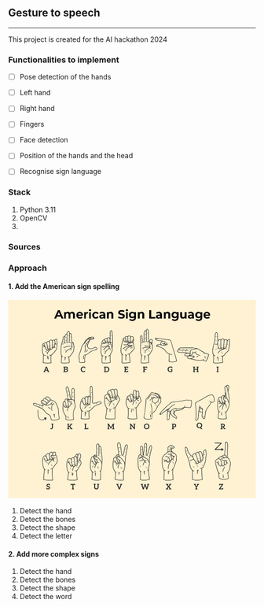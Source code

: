 ## Gesture to speech
___


This project is created for the AI hackathon 2024

### Functionalities  to implement
 
- [ ] Pose detection of the hands
- [ ] Left hand 
- [ ] Right hand
- [ ] Fingers
- [ ] Face detection
- [ ] Position of the hands and the head
- [ ] Recognise sign language


### Stack

1. Python 3.11
2. OpenCV
3. 


### Sources


### Approach

#### 1. Add the American sign spelling   
![img.png](img.png)

1. Detect the hand
2. Detect the bones 
3. Detect the shape
4. Detect the letter 


#### 2. Add more complex signs 
1. Detect the hand
2. Detect the bones
3. Detect the shape
4. Detect the word


